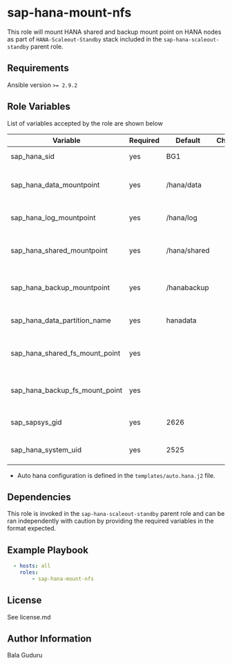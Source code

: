 sap-hana-mount-nfs
===================

This role will mount HANA shared and backup mount point on HANA nodes as part of `HANA-Scaleout-Standby` stack included in the `sap-hana-scaleout-standby` parent role.

Requirements
------------

Ansible version `>= 2.9.2`

Role Variables
--------------

List of variables accepted by the role are shown below

| Variable                       | Required | Default      | Choices | Comments                          |
|--------------------------------|----------|--------------|---------|-----------------------------------|
| sap_hana_sid                   | yes      | BG1          |         | HANA system ID                    |
| sap_hana_data_mountpoint       | yes      | /hana/data   |         | Mountpoint for HANA data volume   |
| sap_hana_log_mountpoint        | yes      | /hana/log    |         | Mountpoint for HANA log volume    |
| sap_hana_shared_mountpoint     | yes      | /hana/shared |         | Mountpoint for HANA shared volume |
| sap_hana_backup_mountpoint     | yes      | /hanabackup  |         | Mountpoint for HANA backup volume |
| sap_hana_data_partition_name   | yes      | hanadata     |         | HANA data partition name          |
| sap_hana_shared_fs_mount_point | yes      |              |         | Mount point for shared filesystem |
| sap_hana_backup_fs_mount_point | yes      |              |         | Mount point for backup filesystem |
| sap_sapsys_gid                 | yes      | 2626         |         | HANA `sapsys` group ID            |
| sap_hana_system_uid            | yes      | 2525         |         | HANA system user ID               |

* Auto hana configuration is defined in the `templates/auto.hana.j2` file.

Dependencies
------------

This role is invoked in the `sap-hana-scaleout-standby` parent role and can be ran independently with caution by providing the required variables in the format expected.

Example Playbook
----------------

```yaml
  - hosts: all
    roles:
        - sap-hana-mount-nfs
```

License
-------

See license.md

Author Information
------------------

Bala Guduru
